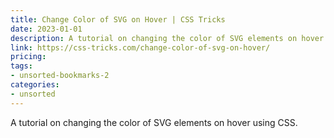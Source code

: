 ```yaml
---
title: Change Color of SVG on Hover | CSS Tricks
date: 2023-01-01
description: A tutorial on changing the color of SVG elements on hover using CSS.
link: https://css-tricks.com/change-color-of-svg-on-hover/
pricing: 
tags: 
- unsorted-bookmarks-2 
categories: 
- unsorted 
---
```


A tutorial on changing the color of SVG elements on hover using CSS.